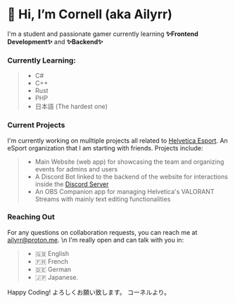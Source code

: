 # 👋 Hi, I’m Cornell (aka Ailyrr)
I'm a student and passionate gamer currently learning **✨Frontend Development✨** and **✨Backend✨**
### Currently Learning:
> - C#
> - C++
> - Rust
> - PHP
> - 日本語 (The hardest one)

### Current Projects
I'm currently working on mulltiple projects all related to [Helvetica Esport](https://helvetica-esport.ch/en/). An eSport organization that I am starting with friends. Projects include:
> - Main Website (web app) for showcasing the team and organizing events for admins and users
> - A Discord Bot linked to the backend of the website for interactions inside the [Discord Server](https://discord.com/invite/VRRznSYcb2)
> - An OBS Companion app for managing Helvetica's VALORANT Streams with mainly text editing functionalities

### Reaching Out
For any questions on collaboration requests, you can reach me at [ailyrr@proton.me](mailto:ailyrr@proton.me). \n
I'm really open and can talk with you in:
> - 🇬🇧 English
> - 🇫🇷 French
> - 🇩🇪 German
> - 🇯🇵 Japanese.

Happy Coding! 
よろしくお願い致します。
コーネルより。
<!---
Ailyrr/Ailyrr is a ✨ special ✨ repository because its `README.md` (this file) appears on your GitHub profile.
You can click the Preview link to take a look at your changes.
--->
